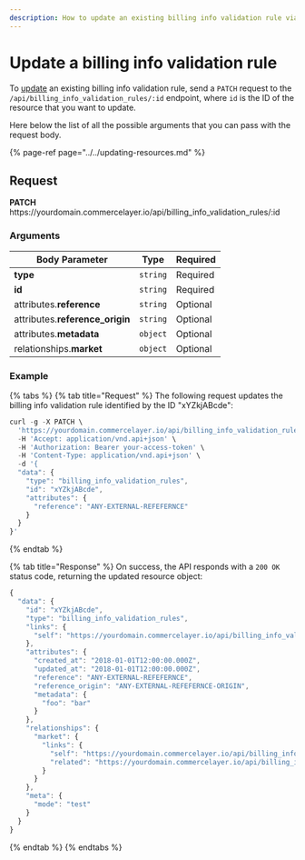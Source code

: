 ```yaml
---
description: How to update an existing billing info validation rule via API
---
```


# Update a billing info validation rule

To <a href="https://docs.commercelayer.io/developers/updating-resources" target="_blank">update</a> an existing billing info validation rule, send a `PATCH` request to the `/api/billing_info_validation_rules/:id` endpoint, where `id` is the ID of the resource that you want to update.

Here below the list of all the possible arguments that you can pass with the request body.

{% page-ref page="../../updating-resources.md" %}

## Request

**PATCH** https://<i></i>yourdomain.commercelayer.io/api/billing_info_validation_rules/:id

### Arguments

| Body Parameter | Type     | Required |
| -------------- | -------- | -------- |
| **type**       | `string` | Required |
| **id**         | `string` | Required |
| attributes.**reference** | `string` | Optional |
| attributes.**reference_origin** | `string` | Optional |
| attributes.**metadata** | `object` | Optional |
| relationships.**market** | `object` | Optional |

### Example

{% tabs %}
{% tab title="Request" %}
The following request updates the billing info validation rule identified by the ID "xYZkjABcde":

```javascript
curl -g -X PATCH \
  'https://yourdomain.commercelayer.io/api/billing_info_validation_rules/xYZkjABcde' \
  -H 'Accept: application/vnd.api+json' \
  -H 'Authorization: Bearer your-access-token' \
  -H 'Content-Type: application/vnd.api+json' \
  -d '{
  "data": {
    "type": "billing_info_validation_rules",
    "id": "xYZkjABcde",
    "attributes": {
      "reference": "ANY-EXTERNAL-REFEFERNCE"
    }
  }
}'
```
{% endtab %}

{% tab title="Response" %}
On success, the API responds with a `200 OK` status code, returning the updated resource object:

```javascript
{
  "data": {
    "id": "xYZkjABcde",
    "type": "billing_info_validation_rules",
    "links": {
      "self": "https://yourdomain.commercelayer.io/api/billing_info_validation_rules/xYZkjABcde"
    },
    "attributes": {
      "created_at": "2018-01-01T12:00:00.000Z",
      "updated_at": "2018-01-01T12:00:00.000Z",
      "reference": "ANY-EXTERNAL-REFEFERNCE",
      "reference_origin": "ANY-EXTERNAL-REFEFERNCE-ORIGIN",
      "metadata": {
        "foo": "bar"
      }
    },
    "relationships": {
      "market": {
        "links": {
          "self": "https://yourdomain.commercelayer.io/api/billing_info_validation_rules/xYZkjABcde/relationships/market",
          "related": "https://yourdomain.commercelayer.io/api/billing_info_validation_rules/xYZkjABcde/market"
        }
      }
    },
    "meta": {
      "mode": "test"
    }
  }
}
```
{% endtab %}
{% endtabs %}

